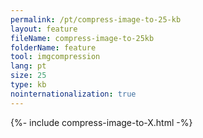 ```yaml
---
permalink: /pt/compress-image-to-25-kb
layout: feature
fileName: compress-image-to-25kb
folderName: feature
tool: imgcompression
lang: pt
size: 25
type: kb
nointernationalization: true
---
```

{%- include compress-image-to-X.html -%}
      